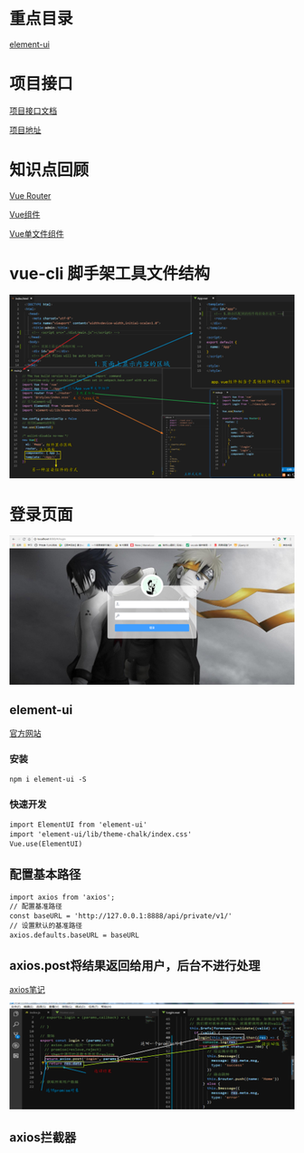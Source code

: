 # 重点目录

[element-ui]()

# 项目接口

[项目接口文档](http://47.96.21.88:8082/)

[项目地址](http://47.96.21.88/#/login)

# 知识点回顾

[Vue Router](https://bryantout.github.io/2018/08/31/vue%E7%9A%84%E8%B7%AF%E7%94%B1/)

[Vue组件](https://bryantout.github.io/categories/vue/)

[Vue单文件组件](https://bryantout.github.io/2018/09/03/vue%E5%8D%95%E6%96%87%E4%BB%B6%E7%BB%84%E4%BB%B6/)

# vue-cli 脚手架工具文件结构

![](/mdImg/vue项目第一天.png)

# 登录页面

![](/mdImg/login.png)

## element-ui

[官方网站](http://element-cn.eleme.io/2.0/#/zh-CN/component/quickstart)

### 安装

```html
npm i element-ui -S
```

### 快速开发

```html
import ElementUI from 'element-ui'
import 'element-ui/lib/theme-chalk/index.css'
Vue.use(ElementUI)
```

## 配置基本路径

```html
import axios from 'axios';
// 配置基准路径
const baseURL = 'http://127.0.0.1:8888/api/private/v1/'
// 设置默认的基准路径
axios.defaults.baseURL = baseURL
```

## axios.post将结果返回给用户，后台不进行处理

[axios笔记](https://bryantout.github.io/2018/08/29/axios%E5%8F%8Aresource/)

![](/mdImg/axios2.png)

## axios拦截器


